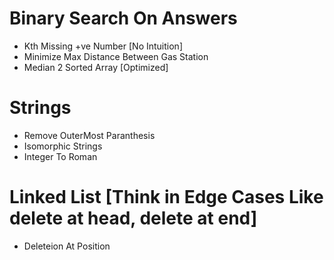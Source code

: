 # Binary Search On Answers
- Kth Missing +ve Number [No Intuition]
- Minimize Max Distance Between Gas Station
- Median 2 Sorted Array [Optimized]

# Strings 
- Remove OuterMost Paranthesis 
- Isomorphic Strings
- Integer To Roman

# Linked List [Think in Edge Cases Like delete at head, delete at end]
- Deleteion At Position